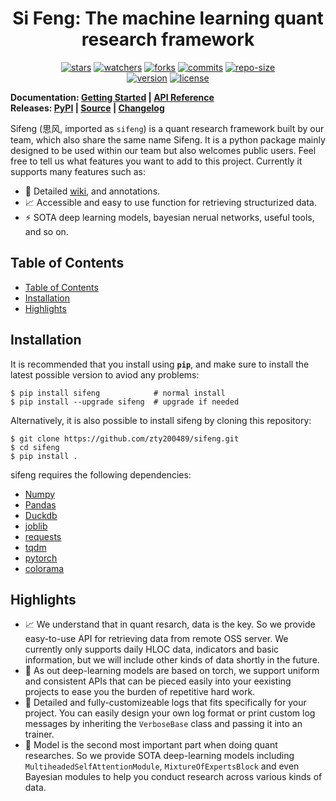 <!--
    Because the repo owner is too stupid, he needs a memo to remind himself of todos for a new version releases:
    1. Change `__version__.py` and the version tag below.
    2. Update the changelog afterwards.
-->

<h1 align="center">
    Si Feng: The machine learning quant research framework
</h1>

<p align="center">
    <a href="https://github.com/zty200489/sifeng/stargazers"><img alt="stars" src="https://img.shields.io/github/stars/zty200489/sifeng"></a>
    <a href="https://github.com/zty200489/sifeng/watchers"><img alt="watchers" src="https://img.shields.io/github/watchers/zty200489/sifeng"></a>
    <a href="https://github.com/zty200489/sifeng/forks"><img alt="forks" src="https://img.shields.io/github/forks/zty200489/sifeng"></a>
    <a href="https://github.com/zty200489/sifeng/commits"><img alt="commits" src="https://img.shields.io/github/commit-activity/y/zty200489/sifeng?logo=git&logoColor=white"></a>
    <a href="#repo-size"><img alt="repo-size" src="https://img.shields.io/github/repo-size/zty200489/sifeng?logo=github&logoColor=white"></a>
    <br />
    <a href="https://zty200489.github.io/sifeng/#/change-log/README"><img alt="version" src="https://img.shields.io/badge/version-0.5.0-74c365"></a>
    <a href="https://github.com/zty200489/sifeng/blob/master/LICENSE"><img alt="license" src="https://img.shields.io/github/license/zty200489/sifeng"></a>
</p>

**Documentation: [Getting Started](https://zty200489.github.io/sifeng/#/getting-started/README) | [API Reference](https://zty200489.github.io/sifeng/#/api-reference/README)**  
**Releases: [PyPI](https://pypi.org/project/sifeng) | [Source](https://github.com/zty200489/sifeng/tree/master/sifeng) | [Changelog](https://zty200489.github.io/sifeng/#/change-log/README)**

Sifeng (思风, imported as `sifeng`) is a quant research framework built by our team, which also share the same name Sifeng. It is a python package mainly designed to be used within our team but also welcomes public users. Feel free to tell us what features you want to add to this project. Currently it supports many features such as:
- :book: Detailed [wiki](https://zty200489.github.io/sifeng/#/), and annotations.
- :chart_with_upwards_trend: Accessible and easy to use function for retrieving structurized data.
- :zap: SOTA deep learning models, bayesian nerual networks, useful tools, and so on.

## Table of Contents

- [Table of Contents](#table-of-contents)
- [Installation](#installation)
- [Highlights](#highlights)

## Installation

It is recommended that you install using **`pip`**, and make sure to install the latest possible version to aviod any problems:

```shell
$ pip install sifeng            # normal install
$ pip install --upgrade sifeng  # upgrade if needed
```

Alternatively, it is also possible to install sifeng by cloning this repository:

```shell
$ git clone https://github.com/zty200489/sifeng.git
$ cd sifeng
$ pip install .
```

sifeng requires the following dependencies:

- [Numpy](https://numpy.org/)
- [Pandas](https://pandas.pydata.org/)
- [Duckdb](https://duckdb.org/)
- [joblib](https://pypi.org/project/joblib/)
- [requests](https://github.com/psf/requests)
- [tqdm](https://tqdm.github.io/)
- [pytorch](https://pytorch.org/)
- [colorama](https://github.com/tartley/colorama)

## Highlights

- :chart_with_upwards_trend: We understand that in quant resarch, data is the key. So we provide easy-to-use API for retrieving data from remote OSS server. We currently only supports daily HLOC data, indicators and basic information, but we will include other kinds of data shortly in the future.
- :handshake: As out deep-learning models are based on torch, we support uniform and consistent APIs that can be pieced easily into your eexisting projects to ease you the burden of repetitive hard work.
- :bookmark_tabs: Detailed and fully-customizeable logs that fits specifically for your project. You can easily design your own log format or print custom log messages by inheriting the `VerboseBase` class and passing it into an trainer.
- :abacus: Model is the second most important part when doing quant researches. So we provide SOTA deep-learning models including `MultiheadedSelfAttentionModule`, `MixtureOfExpertsBlock` and even Bayesian modules to help you conduct research across various kinds of data.
